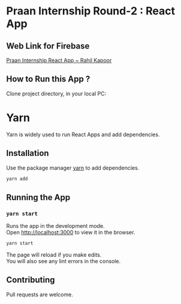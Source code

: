 # Praan Internship Round-2 : React App

## Web Link for Firebase

[Praan Internship React App ~ Rahil Kapoor](https://praan-internship-round-2.web.app)

## How to Run this App ?

Clone project directory, in your local PC:

# Yarn

Yarn is widely used to run React Apps and add dependencies.

## Installation

Use the package manager [yarn](https://yarnpkg.com/) to add dependencies.

```bash
yarn add
```

## Running the App

### `yarn start`

Runs the app in the development mode.\
Open [http://localhost:3000](http://localhost:3000) to view it in the browser.

```bash
yarn start
```

The page will reload if you make edits.\
You will also see any lint errors in the console.

## Contributing

Pull requests are welcome.
